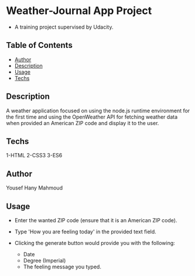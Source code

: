 # Weather-Journal App Project

- A training project supervised by Udacity.

## Table of Contents

- [Author](#Author)
- [Description](#Description)
- [Usage](#Usage)
- [Techs](#Techs)

## Description

A weather application focused on using the node.js runtime environment for the first time and using the OpenWeather API for fetching weather data when provided an American ZIP code and display it to the user.

## Techs

1-HTML
2-CSS3
3-ES6

## Author

Yousef Hany Mahmoud

## Usage

- Enter the wanted ZIP code (ensure that it is an American ZIP code).

- Type 'How you are feeling today' in the provided text field.

- Clicking the generate button would provide you with the following:
  - Date
  - Degree (Imperial)
  - The feeling message you typed.
